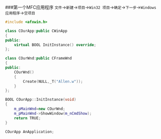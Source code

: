 ###第一个MFC应用程序
`文件`->`新建`->`项目`->`Win32 项目`->`确定`->`下一步`->`Windows 应用程序`->`空项目`
```cpp
#include <afxwin.h>

class COurApp:public CWinApp
{
public:
	virtual BOOL InitInstance() override;
};

class COurWnd:public CFrameWnd
{
public:
	COurWnd()
	{
		Create(NULL,_T("Allen.w"));
	}
};

BOOL COurApp::InitInstance(void)
{
	m_pMainWnd=new COurWnd;
	m_pMainWnd->ShowWindow(m_nCmdShow);
	return TRUE;
}

COurApp AnApplication;
```
